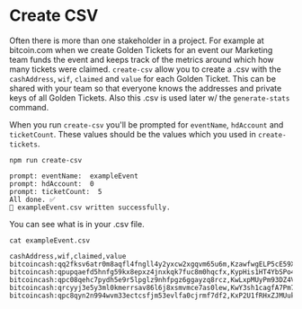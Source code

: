 # Create CSV

Often there is more than one stakeholder in a project. For example at bitcoin.com when we create Golden Tickets for an event our Marketing team funds the event and keeps track of the metrics around which how many tickets were claimed. `create-csv` allow you to create a .csv with the `cashAddress`, `wif`, `claimed` and `value` for each Golden Ticket. This can be shared with your team so that everyone knows the addresses and private keys of all Golden Tickets. Also this .csv is used later w/ the `generate-stats` command.

When you run `create-csv` you'll be prompted for `eventName`, `hdAccount` and `ticketCount`. These values should be the values which you used in `create-tickets`.

```
npm run create-csv

prompt: eventName:  exampleEvent
prompt: hdAccount:  0
prompt: ticketCount:  5
All done. ✅
🚀 exampleEvent.csv written successfully.
```

You can see what is in your .csv file.

```
cat exampleEvent.csv

cashAddress,wif,claimed,value
bitcoincash:qq2fksv6atr0m8aqfl4fngll4y2yxcw2xgqvm65u6m,KzawfwgELP5cE59XUYSPWk5TePwsskZbX4Ym6Zy1X3X7NCbc5env,false,1
bitcoincash:qpupqaefd5hnfg59kx8epxz4jnxkqk7fuc8m0hqcfx,KypHis1HT4YbSPo4ZRsks91rHCHWsiAonpaZnN4v6C669fG2Ri7q,false,1
bitcoincash:qpc08qehc7pydh5e9r5lpglz9nhfpgz6ggayzq8rcz,KwLxpMUyPm93DZ4VV4gqDiQmXAj8Xr2sn7migpSvjESyFziDmkE4,false,1
bitcoincash:qrcyyj3e5y3ml0kmerrsav86l6j8xsmvmce7as0lew,KwY3sh1cagfA7Pm78h6vCZw5DvSaDSq8ZqRNyJKhrwNTPrDgr8Lg,false,5
bitcoincash:qpc8qyn2n994wvm33ectcsfjm53evlfa0cjrmf7df2,KxP2U1fRHxZJMUukzKzcRx5pX1Y5uCReZww7tDh6r7JXDwL7BGje,false,10
```
